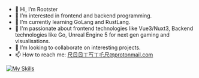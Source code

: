 - 👋 Hi, I’m Rootster
- 👀 I’m interested in frontend and backend programming.
- 🌱 I’m currently learning GoLang and RustLang.
- 🤹 I'm passionate about frontend technologies like Vue3/Nuxt3, Backend technologies like Go, Unreal Engine 5 for next gen gaming and visualisations.
- 💞️ I’m looking to collaborate on interesting projects.
- 📫 How to reach me: 尺ㄖㄖㄒ丂ㄒ乇尺@protonmail.com


[![My Skills](https://skillicons.dev/icons?i=go,rust,html,css,js,ts,wasm,vue,nuxt,postgres,mongodb,nvim,vite)](https://skillicons.dev)

<!---
ASoldo/ASoldo is a ✨ special ✨ repository because its `README.md` (this file) appears on your GitHub profile.
You can click the Preview link to take a look at your changes.
--->
